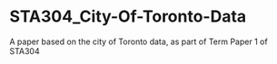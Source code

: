 # STA304_City-Of-Toronto-Data

A paper based on the city of Toronto data, as part of Term Paper 1 of STA304